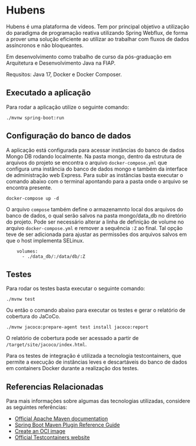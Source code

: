 # Hubens

Hubens é uma plataforma de vídeos. Tem por principal objetivo a utilização do paradigma de programação reativa utilizando Spring Webflux, de forma a prover uma solução eficiente ao utilizar ao trabalhar com fluxos de dados assíncronos e não bloqueantes.

Em desenvolvimento como trabalho de curso da pós-graduação em Arquitetura e Desenvolvimento Java na FIAP.

Requsitos: Java 17, Docker e Docker Composer.

## Executado a aplicação

Para rodar a aplicação utilize o seguinte comando:

```shell script
./mvnw spring-boot:run
```

## Configuração do banco de dados

A aplicação está configurada para acessar instâncias do banco de dados Mongo DB rodando localmente. Na pasta mongo, dentro da estrutura de arquivos do projeto se encontra o arquivo `docker-compose.yml` que configura uma instância do banco de dados mongo e também da interface de administração web Express. Para subir as instâncias basta executar o comando abaixo com o terminal apontando para a pasta onde o arquivo se encontra presente.

```shell script
docker-compose up -d
```

O arquivo `compose` também define o armazenamnto local dos arquivos do banco de dados, o qual serão salvos na pasta mongo/data_db no diretório do projeto. Pode ser necessário alterar a linha de definição de volume no arquivo `docker-compose.yml` e remover a sequência `:Z` ao final. Tal opção teve de ser adicionada para ajustar as permissões dos arquivos salvos em que o host implementa SELinux.

```
    volumes:
      - ./data_db/:/data/db/:Z
```

## Testes

Para rodar os testes basta executar o seguinte comando:

```shell script
./mvnw test
```

Ou então o comando abaixo para executar os testes e gerar o relatório de cobertura do JaCoCo.

```shell script
./mvnw jacoco:prepare-agent test install jacoco:report
```

O relatório de cobertura pode ser acessado a partir de `/target/site/jacoco/index.html`.

Para os testes de integração é utilizada a tecnologia testcontainers, que permite a execução de instâncias leves e descartáveis do banco de dados em containers Docker durante a realização dos testes.

## Referencias Relacionadas

Para mais informações sobre algumas das tecnologias utilizadas, considere as seguintes referências:

* [Official Apache Maven documentation](https://maven.apache.org/guides/index.html)
* [Spring Boot Maven Plugin Reference Guide](https://docs.spring.io/spring-boot/docs/3.2.1/maven-plugin/reference/html/)
* [Create an OCI image](https://docs.spring.io/spring-boot/docs/3.2.1/maven-plugin/reference/html/#build-image)
* [Official Testcontainers website](https://testcontainers.com/)